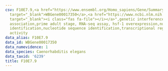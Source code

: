 ```yaml
---
csv: F10E7.9,<a href="https://www.ensembl.org/Homo_sapiens/Gene/Summary?db=core;g=WBGene00017350"
  target="_blank">WBGene00017350</a>,<a href="https://www.ncbi.nlm.nih.gov/pubmed/30894454"
  target="_blank"><i class="fas fa-file"></i></a>",genetic interference,functional
  association,prime adult stage, RNA-seq assay, hsf-1 overexpression,nucleotide sequence
  identification,nucleotide sequence identification,transcriptional regulation,up-regulates
  activity
data_alias: F10E7.9
data_id: WBGene00017350
data_numevidence: 1
data_species: Caenorhabditis elegans
data_taxid: '6239'
title: F10E7.9
---
```

